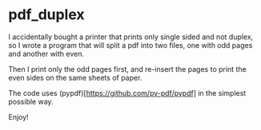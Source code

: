 # pdf_duplex

I accidentally bought a printer that prints only single sided and not duplex, so
I wrote a program that will split a pdf into two files, one with odd pages and
another with even.

Then I print only the odd pages first, and re-insert the pages to print the even
sides on the same sheets of paper.

The code uses (pypdf)[https://github.com/py-pdf/pypdf] in the simplest possible
way.

Enjoy!
